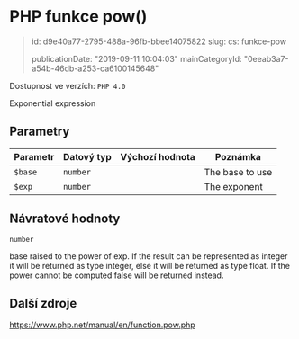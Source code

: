 PHP funkce pow()
================

> id: d9e40a77-2795-488a-96fb-bbee14075822
> slug:
> 	cs: funkce-pow
>
> publicationDate: "2019-09-11 10:04:03"
> mainCategoryId: "0eeab3a7-a54b-46db-a253-ca6100145648"

Dostupnost ve verzích: `PHP 4.0`

Exponential expression


Parametry
--------------

| Parametr | Datový typ | Výchozí hodnota | Poznámka |
|-----|-----|-----|-----|
| `$base` | `number` |  | The base to use |
| `$exp` | `number` |  | The exponent |


Návratové hodnoty
----------------

`number`

base raised to the power of exp.
If the result can be represented as integer it will be returned as type
integer, else it will be returned as type float.
If the power cannot be computed false will be returned instead.

Další zdroje
------------

https://www.php.net/manual/en/function.pow.php
